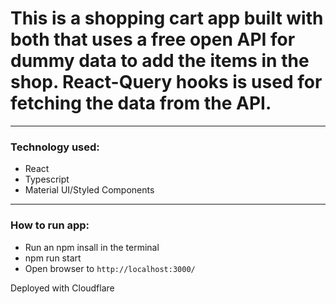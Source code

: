# This is a shopping cart app built with both that uses a free open API for dummy data to add the items in the shop. React-Query hooks is used for fetching the data from the API.

---

### Technology used:
- React
- Typescript
- Material UI/Styled Components

---

### How to run app:
- Run an npm insall in the terminal 
- npm run start
- Open browser to `http://localhost:3000/`

Deployed with Cloudflare
